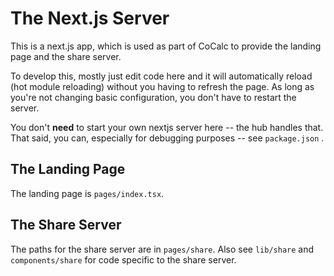 # The Next.js Server

This is a next.js app, which is used as part of CoCalc to provide the landing page and the share server.

To develop this, mostly just edit code here and it will automatically reload (hot module reloading) without you having to refresh the page.  As long as you're not changing basic configuration, you don't have to restart the server.

You don't **need** to start your own nextjs server here -- the hub handles that.  That said, you can, especially for debugging purposes -- see `package.json` .

## The Landing Page

The landing page is `pages/index.tsx`.

## The Share Server

The paths for the share server are in `pages/share`.  Also see `lib/share` and `components/share` for code specific to the share server.